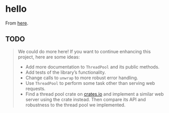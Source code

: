 # hello

From [here](https://doc.rust-lang.org/book/ch20-01-single-threaded.html).

## TODO

> We could do more here! If you want to continue enhancing this project, here are some ideas:
>
> - Add more documentation to `ThreadPool` and its public methods.
> - Add tests of the library’s functionality.
> - Change calls to `unwrap` to more robust error handling.
> - Use `ThreadPool` to perform some task other than serving web requests.
> - Find a thread pool crate on [crates.io](https://crates.io/) and implement a similar web server using the crate
    instead.
    Then compare its API and robustness to the thread pool we implemented.

